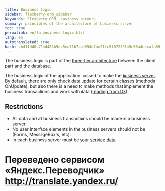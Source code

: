```yaml
--- 
title: Business logic 
sidebar: flexberry-orm_sidebar 
keywords: Flexberry ORM, business servers 
summary: principles of the architecture of business server 
toc: true 
permalink: en/fo_business-logic.html 
lang: en 
autotranslated: true 
hash: cb411dd0c72bd482b9ec5ea71b7cdd094d7ae21fc5f072395b9c50a4eecafa69 
--- 
```


The business logic is part of the [three-tier architecture](https://ru.wikipedia.org/wiki/Трехуровневая_архитектура) between the client part and the database. 

The business logic of the application passed to make the [business server](fd_business-servers.html). By default, there are only check data update for certain classes (methods OnUpdate), but also there is a need to make methods that implement the business transactions and work with data ([reading from DB](fo_sql-query.html)). 

## Restrictions 

* All data and all business transactions should be made in a business server. 
* No user interface elements in the business servers should not be (Forms, MessageBox's, etc). 
* In each business server must be your [service data](fo_construction-ds.html) 



 # Переведено сервисом «Яндекс.Переводчик» http://translate.yandex.ru/